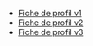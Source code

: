 * <a href="ficheDeProfil/v1/index.html">Fiche de profil v1</a>
* <a href="ficheDeProfil/v2/index.html">Fiche de profil v2</a>
* <a href="ficheDeProfil/v3/index.html">Fiche de profil v3</a>
